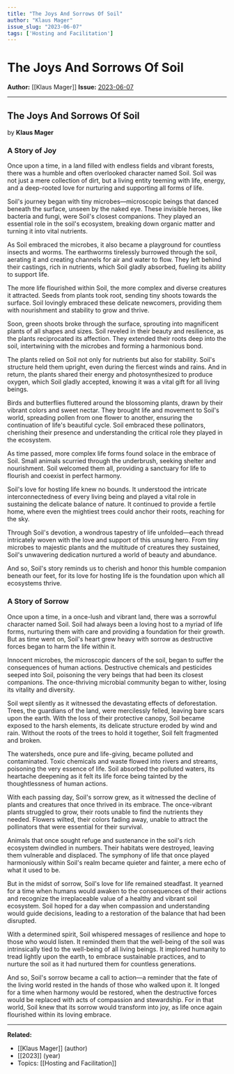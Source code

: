```yaml
---
title: "The Joys And Sorrows Of Soil"
author: "Klaus Mager"
issue_slug: "2023-06-07"
tags: ['Hosting and Facilitation']
---
```


# The Joys And Sorrows Of Soil

**Author:** [[Klaus Mager]]
**Issue:** [2023-06-07](https://plex.collectivesensecommons.org/2023-06-07/)

---

## The Joys And Sorrows Of Soil
by **Klaus Mager**

### A Story of Joy
Once upon a time, in a land filled with endless fields and vibrant forests, there was a humble and often overlooked character named Soil. Soil was not just a mere collection of dirt, but a living entity teeming with life, energy, and a deep-rooted love for nurturing and supporting all forms of life.

Soil's journey began with tiny microbes—microscopic beings that danced beneath the surface, unseen by the naked eye. These invisible heroes, like bacteria and fungi, were Soil's closest companions. They played an essential role in the soil's ecosystem, breaking down organic matter and turning it into vital nutrients.

As Soil embraced the microbes, it also became a playground for countless insects and worms. The earthworms tirelessly burrowed through the soil, aerating it and creating channels for air and water to flow. They left behind their castings, rich in nutrients, which Soil gladly absorbed, fueling its ability to support life.

The more life flourished within Soil, the more complex and diverse creatures it attracted. Seeds from plants took root, sending tiny shoots towards the surface. Soil lovingly embraced these delicate newcomers, providing them with nourishment and stability to grow and thrive.

Soon, green shoots broke through the surface, sprouting into magnificent plants of all shapes and sizes. Soil reveled in their beauty and resilience, as the plants reciprocated its affection. They extended their roots deep into the soil, intertwining with the microbes and forming a harmonious bond.

The plants relied on Soil not only for nutrients but also for stability. Soil's structure held them upright, even during the fiercest winds and rains. And in return, the plants shared their energy and photosynthesized to produce oxygen, which Soil gladly accepted, knowing it was a vital gift for all living beings.

Birds and butterflies fluttered around the blossoming plants, drawn by their vibrant colors and sweet nectar. They brought life and movement to Soil's world, spreading pollen from one flower to another, ensuring the continuation of life's beautiful cycle. Soil embraced these pollinators, cherishing their presence and understanding the critical role they played in the ecosystem.

As time passed, more complex life forms found solace in the embrace of Soil. Small animals scurried through the underbrush, seeking shelter and nourishment. Soil welcomed them all, providing a sanctuary for life to flourish and coexist in perfect harmony.

Soil's love for hosting life knew no bounds. It understood the intricate interconnectedness of every living being and played a vital role in sustaining the delicate balance of nature. It continued to provide a fertile home, where even the mightiest trees could anchor their roots, reaching for the sky.

Through Soil's devotion, a wondrous tapestry of life unfolded—each thread intricately woven with the love and support of this unsung hero. From tiny microbes to majestic plants and the multitude of creatures they sustained, Soil's unwavering dedication nurtured a world of beauty and abundance.

And so, Soil's story reminds us to cherish and honor this humble companion beneath our feet, for its love for hosting life is the foundation upon which all ecosystems thrive.

### A Story of Sorrow
Once upon a time, in a once-lush and vibrant land, there was a sorrowful character named Soil. Soil had always been a loving host to a myriad of life forms, nurturing them with care and providing a foundation for their growth. But as time went on, Soil's heart grew heavy with sorrow as destructive forces began to harm the life within it.

Innocent microbes, the microscopic dancers of the soil, began to suffer the consequences of human actions. Destructive chemicals and pesticides seeped into Soil, poisoning the very beings that had been its closest companions. The once-thriving microbial community began to wither, losing its vitality and diversity.

Soil wept silently as it witnessed the devastating effects of deforestation. Trees, the guardians of the land, were mercilessly felled, leaving bare scars upon the earth. With the loss of their protective canopy, Soil became exposed to the harsh elements, its delicate structure eroded by wind and rain. Without the roots of the trees to hold it together, Soil felt fragmented and broken.

The watersheds, once pure and life-giving, became polluted and contaminated. Toxic chemicals and waste flowed into rivers and streams, poisoning the very essence of life. Soil absorbed the polluted waters, its heartache deepening as it felt its life force being tainted by the thoughtlessness of human actions.

With each passing day, Soil's sorrow grew, as it witnessed the decline of plants and creatures that once thrived in its embrace. The once-vibrant plants struggled to grow, their roots unable to find the nutrients they needed. Flowers wilted, their colors fading away, unable to attract the pollinators that were essential for their survival.

Animals that once sought refuge and sustenance in the soil's rich ecosystem dwindled in numbers. Their habitats were destroyed, leaving them vulnerable and displaced. The symphony of life that once played harmoniously within Soil's realm became quieter and fainter, a mere echo of what it used to be.

But in the midst of sorrow, Soil's love for life remained steadfast. It yearned for a time when humans would awaken to the consequences of their actions and recognize the irreplaceable value of a healthy and vibrant soil ecosystem. Soil hoped for a day when compassion and understanding would guide decisions, leading to a restoration of the balance that had been disrupted.

With a determined spirit, Soil whispered messages of resilience and hope to those who would listen. It reminded them that the well-being of the soil was intrinsically tied to the well-being of all living beings. It implored humanity to tread lightly upon the earth, to embrace sustainable practices, and to nurture the soil as it had nurtured them for countless generations.

And so, Soil's sorrow became a call to action—a reminder that the fate of the living world rested in the hands of those who walked upon it. It longed for a time when harmony would be restored, when the destructive forces would be replaced with acts of compassion and stewardship. For in that world, Soil knew that its sorrow would transform into joy, as life once again flourished within its loving embrace.

---

**Related:**
- [[Klaus Mager]] (author)
- [[2023]] (year)
- Topics: [[Hosting and Facilitation]]

